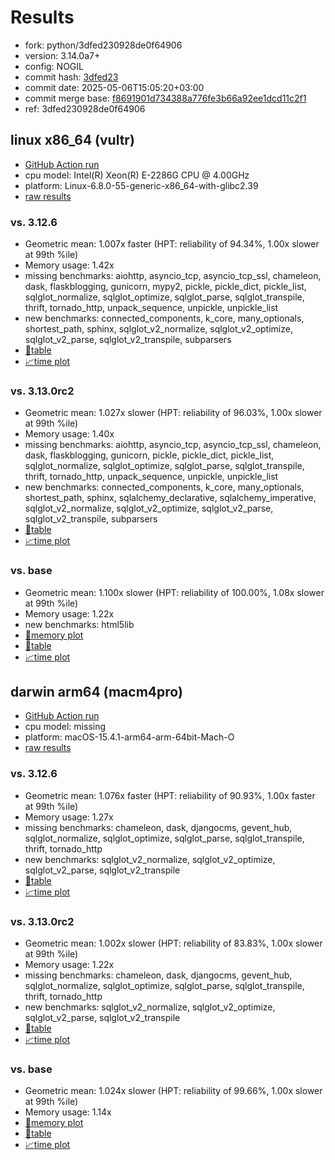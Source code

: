 # Results

- fork: python/3dfed230928de0f64906
- version: 3.14.0a7+
- config: NOGIL
- commit hash: [3dfed23](https://github.com/python/cpython/commit/3dfed23)
- commit date: 2025-05-06T15:05:20+03:00
- commit merge base: [f8691901d734388a776fe3b66a92ee1dcd11c2f1](https://github.com/python/cpython/commit/f8691901d734388a776fe3b66a92ee1dcd11c2f1)
- ref: 3dfed230928de0f64906

## linux x86_64 (vultr)

- [GitHub Action run](https://github.com/facebookexperimental/free-threading-benchmarking/actions/runs/14872386748)
- cpu model: Intel(R) Xeon(R) E-2286G CPU @ 4.00GHz
- platform: Linux-6.8.0-55-generic-x86_64-with-glibc2.39
- [raw results](bm-20250506-vultr-x86_64-python-3dfed230928de0f64906-3.14.0a7%2B-3dfed23.json)

### vs. 3.12.6

- Geometric mean: 1.007x faster (HPT: reliability of 94.34%, 1.00x slower at 99th %ile)
- Memory usage: 1.42x
- missing benchmarks: aiohttp, asyncio_tcp, asyncio_tcp_ssl, chameleon, dask, flaskblogging, gunicorn, mypy2, pickle, pickle_dict, pickle_list, sqlglot_normalize, sqlglot_optimize, sqlglot_parse, sqlglot_transpile, thrift, tornado_http, unpack_sequence, unpickle, unpickle_list
- new benchmarks: connected_components, k_core, many_optionals, shortest_path, sphinx, sqlglot_v2_normalize, sqlglot_v2_optimize, sqlglot_v2_parse, sqlglot_v2_transpile, subparsers
- [📄table](bm-20250506-vultr-x86_64-python-3dfed230928de0f64906-3.14.0a7%2B-3dfed23-vs-3.12.6.md)
- [📈time plot](bm-20250506-vultr-x86_64-python-3dfed230928de0f64906-3.14.0a7%2B-3dfed23-vs-3.12.6.svg)

### vs. 3.13.0rc2

- Geometric mean: 1.027x slower (HPT: reliability of 96.03%, 1.00x slower at 99th %ile)
- Memory usage: 1.40x
- missing benchmarks: aiohttp, asyncio_tcp, asyncio_tcp_ssl, chameleon, dask, flaskblogging, gunicorn, pickle, pickle_dict, pickle_list, sqlglot_normalize, sqlglot_optimize, sqlglot_parse, sqlglot_transpile, thrift, tornado_http, unpack_sequence, unpickle, unpickle_list
- new benchmarks: connected_components, k_core, many_optionals, shortest_path, sphinx, sqlalchemy_declarative, sqlalchemy_imperative, sqlglot_v2_normalize, sqlglot_v2_optimize, sqlglot_v2_parse, sqlglot_v2_transpile, subparsers
- [📄table](bm-20250506-vultr-x86_64-python-3dfed230928de0f64906-3.14.0a7%2B-3dfed23-vs-3.13.0rc2.md)
- [📈time plot](bm-20250506-vultr-x86_64-python-3dfed230928de0f64906-3.14.0a7%2B-3dfed23-vs-3.13.0rc2.svg)

### vs. base

- Geometric mean: 1.100x slower (HPT: reliability of 100.00%, 1.08x slower at 99th %ile)
- Memory usage: 1.22x
- new benchmarks: html5lib
- [🧠memory plot](bm-20250506-vultr-x86_64-python-3dfed230928de0f64906-3.14.0a7%2B-3dfed23-vs-base-mem.svg)
- [📄table](bm-20250506-vultr-x86_64-python-3dfed230928de0f64906-3.14.0a7%2B-3dfed23-vs-base.md)
- [📈time plot](bm-20250506-vultr-x86_64-python-3dfed230928de0f64906-3.14.0a7%2B-3dfed23-vs-base.svg)

## darwin arm64 (macm4pro)

- [GitHub Action run](https://github.com/facebookexperimental/free-threading-benchmarking/actions/runs/14872386748)
- cpu model: missing
- platform: macOS-15.4.1-arm64-arm-64bit-Mach-O
- [raw results](bm-20250506-macm4pro-arm64-python-3dfed230928de0f64906-3.14.0a7%2B-3dfed23.json)

### vs. 3.12.6

- Geometric mean: 1.076x faster (HPT: reliability of 90.93%, 1.00x faster at 99th %ile)
- Memory usage: 1.27x
- missing benchmarks: chameleon, dask, djangocms, gevent_hub, sqlglot_normalize, sqlglot_optimize, sqlglot_parse, sqlglot_transpile, thrift, tornado_http
- new benchmarks: sqlglot_v2_normalize, sqlglot_v2_optimize, sqlglot_v2_parse, sqlglot_v2_transpile
- [📄table](bm-20250506-macm4pro-arm64-python-3dfed230928de0f64906-3.14.0a7%2B-3dfed23-vs-3.12.6.md)
- [📈time plot](bm-20250506-macm4pro-arm64-python-3dfed230928de0f64906-3.14.0a7%2B-3dfed23-vs-3.12.6.svg)

### vs. 3.13.0rc2

- Geometric mean: 1.002x slower (HPT: reliability of 83.83%, 1.00x slower at 99th %ile)
- Memory usage: 1.22x
- missing benchmarks: chameleon, dask, djangocms, gevent_hub, sqlglot_normalize, sqlglot_optimize, sqlglot_parse, sqlglot_transpile, thrift, tornado_http
- new benchmarks: sqlglot_v2_normalize, sqlglot_v2_optimize, sqlglot_v2_parse, sqlglot_v2_transpile
- [📄table](bm-20250506-macm4pro-arm64-python-3dfed230928de0f64906-3.14.0a7%2B-3dfed23-vs-3.13.0rc2.md)
- [📈time plot](bm-20250506-macm4pro-arm64-python-3dfed230928de0f64906-3.14.0a7%2B-3dfed23-vs-3.13.0rc2.svg)

### vs. base

- Geometric mean: 1.024x slower (HPT: reliability of 99.66%, 1.00x slower at 99th %ile)
- Memory usage: 1.14x
- [🧠memory plot](bm-20250506-macm4pro-arm64-python-3dfed230928de0f64906-3.14.0a7%2B-3dfed23-vs-base-mem.svg)
- [📄table](bm-20250506-macm4pro-arm64-python-3dfed230928de0f64906-3.14.0a7%2B-3dfed23-vs-base.md)
- [📈time plot](bm-20250506-macm4pro-arm64-python-3dfed230928de0f64906-3.14.0a7%2B-3dfed23-vs-base.svg)

